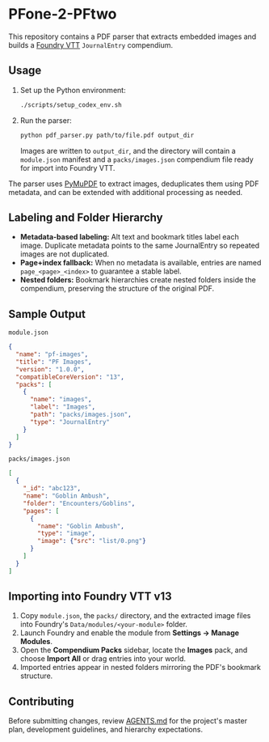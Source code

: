 # PFone-2-PFtwo

This repository contains a PDF parser that extracts embedded images and builds a [Foundry VTT](https://foundryvtt.com/) `JournalEntry` compendium.

## Usage

1. Set up the Python environment:
   ```bash
   ./scripts/setup_codex_env.sh
   ```
2. Run the parser:
   ```bash
   python pdf_parser.py path/to/file.pdf output_dir
   ```
   Images are written to `output_dir`, and the directory will contain a `module.json` manifest and a `packs/images.json` compendium file ready for import into Foundry VTT.

The parser uses [PyMuPDF](https://pymupdf.readthedocs.io/) to extract images, deduplicates them using PDF metadata, and can be extended with additional processing as needed.

## Labeling and Folder Hierarchy

- **Metadata-based labeling:** Alt text and bookmark titles label each image. Duplicate metadata points to the same JournalEntry so repeated images are not duplicated.
- **Page+index fallback:** When no metadata is available, entries are named `page_<page>_<index>` to guarantee a stable label.
- **Nested folders:** Bookmark hierarchies create nested folders inside the compendium, preserving the structure of the original PDF.

## Sample Output

`module.json`

```json
{
  "name": "pf-images",
  "title": "PF Images",
  "version": "1.0.0",
  "compatibleCoreVersion": "13",
  "packs": [
    {
      "name": "images",
      "label": "Images",
      "path": "packs/images.json",
      "type": "JournalEntry"
    }
  ]
}
```

`packs/images.json`

```json
[
  {
    "_id": "abc123",
    "name": "Goblin Ambush",
    "folder": "Encounters/Goblins",
    "pages": [
      {
        "name": "Goblin Ambush",
        "type": "image",
        "image": {"src": "list/0.png"}
      }
    ]
  }
]
```

## Importing into Foundry VTT v13

1. Copy `module.json`, the `packs/` directory, and the extracted image files into Foundry's `Data/modules/<your-module>` folder.
2. Launch Foundry and enable the module from **Settings → Manage Modules**.
3. Open the **Compendium Packs** sidebar, locate the **Images** pack, and choose **Import All** or drag entries into your world.
4. Imported entries appear in nested folders mirroring the PDF's bookmark structure.

## Contributing

Before submitting changes, review [AGENTS.md](AGENTS.md) for the project's master plan, development guidelines, and hierarchy expectations.
